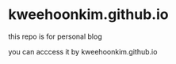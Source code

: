 # kweehoonkim.github.io

this repo is for personal blog

you can acccess it by kweehoonkim.github.io
